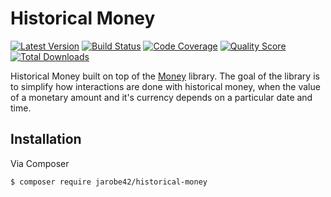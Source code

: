 # Historical Money

[![Latest Version](https://img.shields.io/github/release/jarobe42/historical-money.svg?style=flat-square)](https://github.com/jarobe42/historical-money/releases)
[![Build Status](https://img.shields.io/travis/jarobe42/historical-money.svg?style=flat-square)](https://travis-ci.org/jarobe42/historical-money)
[![Code Coverage](https://img.shields.io/scrutinizer/coverage/g/jarobe42/historical-money.svg?style=flat-square)](https://scrutinizer-ci.com/g/jarobe42/historical-money)
[![Quality Score](https://img.shields.io/scrutinizer/g/jarobe42/historical-money.svg?style=flat-square)](https://scrutinizer-ci.com/g/jarobe42/historical-money)
[![Total Downloads](https://img.shields.io/packagist/dt/jarobe42/historical-money.svg?style=flat-square)](https://packagist.org/packages/jarobe42/historical-money)

Historical Money built on top of the [Money](https://github.com/moneyphp/money) library. The goal of the library is to 
simplify how interactions are done with historical money, when the value of a monetary amount and it's currency depends
on a particular date and time.

## Installation

Via Composer

``` bash
$ composer require jarobe42/historical-money
```